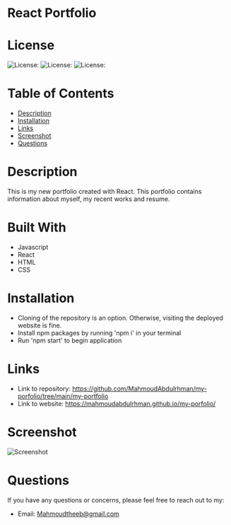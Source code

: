 # React Portfolio

# License
  
![License: ](https://img.shields.io/badge/javascript-67.5-0298c3.svg)
![License: ](https://img.shields.io/badge/html-6.3-0298c3.svg)
![License: ](https://img.shields.io/badge/css-26.2-0298c3.svg)

# Table of Contents

- [Description](#description)
- [Installation](#installation)
- [Links](#links)
- [Screenshot](#screenshot)
- [Questions](#questions)

# Description
This is my new portfolio created with React.  This portfolio contains information about myself, my recent works and resume.

# Built With
- Javascript
- React
- HTML
- CSS

# Installation
- Cloning of the repository is an option. Otherwise, visiting the deployed website is fine.
- Install npm packages by running 'npm i' in your terminal
- Run 'npm start' to begin application

# Links
- Link to repository: https://github.com/MahmoudAbdulrhman/my-porfolio/tree/main/my-portfolio
- Link to website: https://mahmoudabdulrhman.github.io/my-porfolio/

# Screenshot
![Screenshot](src/assets/images/ss.PNG)

# Questions
If you have any questions or concerns, please feel free to reach out to my:
- Email: [Mahmoudtheeb@gmail.com](mtiamsic@gmail.com)
